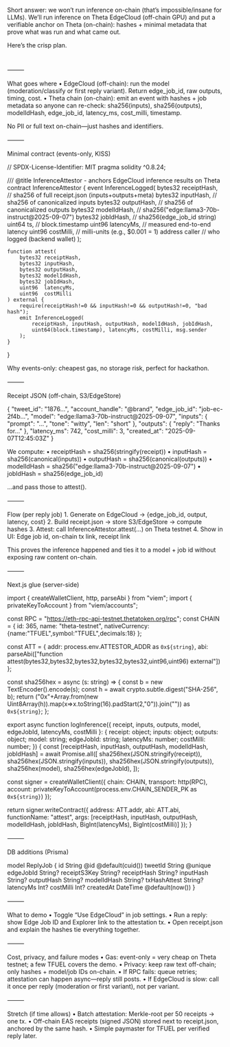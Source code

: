 Short answer: we won’t run inference on-chain (that’s impossible/insane for LLMs).
We’ll run inference on Theta EdgeCloud (off-chain GPU) and put a verifiable anchor on Theta (on-chain): hashes + minimal metadata that prove what was run and what came out.

Here’s the crisp plan.
#
⸻

What goes where
	•	EdgeCloud (off-chain): run the model (moderation/classify or first reply variant). Return edge_job_id, raw outputs, timing, cost.
	•	Theta chain (on-chain): emit an event with hashes + job metadata so anyone can re-check:
sha256(inputs), sha256(outputs), modelIdHash, edge_job_id, latency_ms, cost_milli, timestamp.

No PII or full text on-chain—just hashes and identifiers.

⸻

Minimal contract (events-only, KISS)

// SPDX-License-Identifier: MIT
pragma solidity ^0.8.24;

/// @title InferenceAttestor - anchors EdgeCloud inference results on Theta
contract InferenceAttestor {
    event InferenceLogged(
        bytes32 receiptHash,   // sha256 of full receipt.json (inputs+outputs+meta)
        bytes32 inputHash,     // sha256 of canonicalized inputs
        bytes32 outputHash,    // sha256 of canonicalized outputs
        bytes32 modelIdHash,   // sha256("edge:llama3-70b-instruct@2025-09-07")
        bytes32 jobIdHash,     // sha256(edge_job_id string)
        uint64  ts,            // block.timestamp
        uint96  latencyMs,     // measured end-to-end latency
        uint96  costMilli,     // milli-units (e.g., $0.001 = 1)
        address caller         // who logged (backend wallet)
    );

    function attest(
        bytes32 receiptHash,
        bytes32 inputHash,
        bytes32 outputHash,
        bytes32 modelIdHash,
        bytes32 jobIdHash,
        uint96  latencyMs,
        uint96  costMilli
    ) external {
        require(receiptHash!=0 && inputHash!=0 && outputHash!=0, "bad hash");
        emit InferenceLogged(
            receiptHash, inputHash, outputHash, modelIdHash, jobIdHash,
            uint64(block.timestamp), latencyMs, costMilli, msg.sender
        );
    }
}

Why events-only: cheapest gas, no storage risk, perfect for hackathon.

⸻

Receipt JSON (off-chain, S3/EdgeStore)

{
  "tweet_id": "1876...",
  "account_handle": "@brand",
  "edge_job_id": "job-ec-2f4b...",
  "model": "edge:llama3-70b-instruct@2025-09-07",
  "inputs": { "prompt": "...", "tone": "witty", "len": "short" },
  "outputs": { "reply": "Thanks for..." },
  "latency_ms": 742,
  "cost_milli": 3,
  "created_at": "2025-09-07T12:45:03Z"
}

We compute:
	•	receiptHash = sha256(stringify(receipt))
	•	inputHash   = sha256(canonical(inputs))
	•	outputHash  = sha256(canonical(outputs))
	•	modelIdHash = sha256("edge:llama3-70b-instruct@2025-09-07")
	•	jobIdHash   = sha256(edge_job_id)

…and pass those to attest().

⸻

Flow (per reply job)
	1.	Generate on EdgeCloud → {edge_job_id, output, latency, cost}
	2.	Build receipt.json → store S3/EdgeStore → compute hashes
	3.	Attest: call InferenceAttestor.attest(...) on Theta testnet
	4.	Show in UI: Edge job id, on-chain tx link, receipt link

This proves the inference happened and ties it to a model + job id without exposing raw content on-chain.

⸻

Next.js glue (server-side)

import { createWalletClient, http, parseAbi } from "viem";
import { privateKeyToAccount } from "viem/accounts";

const RPC = "https://eth-rpc-api-testnet.thetatoken.org/rpc";
const CHAIN = { id: 365, name: "theta-testnet", nativeCurrency:{name:"TFUEL",symbol:"TFUEL",decimals:18} };

const ATT = {
  addr: process.env.ATTESTOR_ADDR as `0x${string}`,
  abi: parseAbi(["function attest(bytes32,bytes32,bytes32,bytes32,bytes32,uint96,uint96) external"])
};

const sha256hex = async (s: string) => {
  const b = new TextEncoder().encode(s);
  const h = await crypto.subtle.digest("SHA-256", b);
  return ("0x"+Array.from(new Uint8Array(h)).map(x=>x.toString(16).padStart(2,"0")).join("")) as `0x${string}`;
};

export async function logInference({
  receipt, inputs, outputs, model, edgeJobId, latencyMs, costMilli
}: {
  receipt: object; inputs: object; outputs: object;
  model: string; edgeJobId: string; latencyMs: number; costMilli: number;
}) {
  const [receiptHash, inputHash, outputHash, modelIdHash, jobIdHash] = await Promise.all([
    sha256hex(JSON.stringify(receipt)),
    sha256hex(JSON.stringify(inputs)),
    sha256hex(JSON.stringify(outputs)),
    sha256hex(model),
    sha256hex(edgeJobId),
  ]);

  const signer = createWalletClient({
    chain: CHAIN,
    transport: http(RPC),
    account: privateKeyToAccount(process.env.CHAIN_SENDER_PK as `0x${string}`)
  });

  return signer.writeContract({
    address: ATT.addr, abi: ATT.abi, functionName: "attest",
    args: [receiptHash, inputHash, outputHash, modelIdHash, jobIdHash, BigInt(latencyMs), BigInt(costMilli)]
  });
}


⸻

DB additions (Prisma)

model ReplyJob {
  id            String  @id @default(cuid())
  tweetId       String  @unique
  edgeJobId     String?
  receiptS3Key  String?
  receiptHash   String?
  inputHash     String?
  outputHash    String?
  modelIdHash   String?
  txHashAttest  String?
  latencyMs     Int?
  costMilli     Int?
  createdAt     DateTime @default(now())
}


⸻

What to demo
	•	Toggle “Use EdgeCloud” in job settings.
	•	Run a reply: show Edge Job ID and Explorer link to the attestation tx.
	•	Open receipt.json and explain the hashes tie everything together.

⸻

Cost, privacy, and failure modes
	•	Gas: event-only = very cheap on Theta testnet; a few TFUEL covers the demo.
	•	Privacy: keep raw text off-chain; only hashes + model/job IDs on-chain.
	•	If RPC fails: queue retries; attestation can happen async—reply still posts.
	•	If EdgeCloud is slow: call it once per reply (moderation or first variant), not per variant.

⸻

Stretch (if time allows)
	•	Batch attestation: Merkle-root per 50 receipts → one tx.
	•	Off-chain EAS receipts (signed JSON) stored next to receipt.json, anchored by the same hash.
	•	Simple paymaster for TFUEL per verified reply later.
